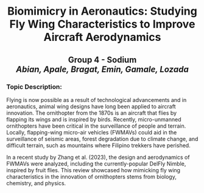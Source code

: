 # <div align="center"> Biomimicry in Aeronautics: Studying Fly Wing Characteristics to Improve Aircraft Aerodynamics

## <div align="center"> Group 4 - Sodium <br> *Abian, Apale, Bragat, Emin, Gamale, Lozada*

### Topic Description:
  
  Flying is now possible as a result of technological advancements and in aeronautics, animal wing designs have long been applied to aircraft innovation. The ornithopter from the 1870s is an aircraft that flies by flapping its wings and is inspired by birds. Recently, micro-unmanned ornithopters have been critical in the surveillance of people and terrain. Locally, flapping-wing micro-air vehicles (FWMAVs) could aid in the surveillance of seismic areas, forest degradation due to climate change, and difficult terrain, such as mountains where Filipino trekkers have perished. <br>
  
  In a recent study by Zhang et al. (2023), the design and aerodynamics of FWMAVs were analyzed, including the currently-popular DelFly Nimble, inspired by fruit flies. This review showcased how mimicking fly wing characteristics in the innovation of ornithopters stems from biology, chemistry, and physics.
